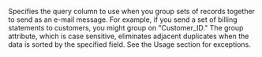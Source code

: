 Specifies the query column to use when you group sets of records together to send as an e-mail
message. For example, if you send a set of billing statements to customers, you might group on
"Customer_ID." The group attribute, which is case sensitive, eliminates adjacent duplicates when the
data is sorted by the specified field. See the Usage section for exceptions.
